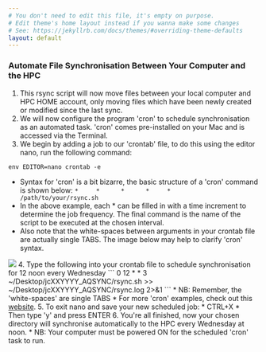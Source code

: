 ```yaml
---
# You don't need to edit this file, it's empty on purpose.
# Edit theme's home layout instead if you wanna make some changes
# See: https://jekyllrb.com/docs/themes/#overriding-theme-defaults
layout: default
---
```

### Automate File Synchronisation Between Your Computer and the HPC
1. This rsync script will now move files between your local computer and HPC HOME account, only moving files which have been newly created or modified since the last sync.
2. We will now configure the program 'cron' to schedule synchronisation as an automated task.  'cron' comes pre-installed on your Mac and is accessed via the Terminal.
3. We begin by adding a job to our 'crontab' file, to do this using the editor nano, run the following command:
```
env EDITOR=nano crontab -e
```
* Syntax for 'cron' is a bit bizarre, the basic structure of a 'cron' command is shown below:
`*     *      *      *     *      /path/to/your/rsync.sh`
* In the above example, each \* can be filled in with a time increment to determine the job frequency.  The final command is the name of the script to be executed at the chosen interval.
* Also note that the white-spaces between arguments in your crontab file are actually single TABS.
The image below may help to clarify 'cron' syntax.
<img src="{{ site.baseurl | replace:'http:','https:' }}/img/crontab.png">
4. Type the following into your crontab file to schedule synchronisation for 12 noon every Wednesday
```
0     12      *     *      3      ~/Desktop/jcXXYYYY_AQSYNC/rsync.sh >> ~/Desktop/jcXXYYYY_AQSYNC/rsync.log 2>&1
```     
* NB: Remember, the 'white-spaces' are single TABS
* For more 'cron' examples, check out this <a href="https://tecadmin.net/crontab-in-linux-with-20-examples-of-cron-schedule/">website</a>.
5. To exit nano and save your new scheduled job:
* CTRL+X
* Then type 'y' and press ENTER
6. You're all finished, now your chosen directory will synchronise automatically to the HPC every Wednesday at noon.
* NB: Your computer must be powered ON for the scheduled 'cron' task to run.
